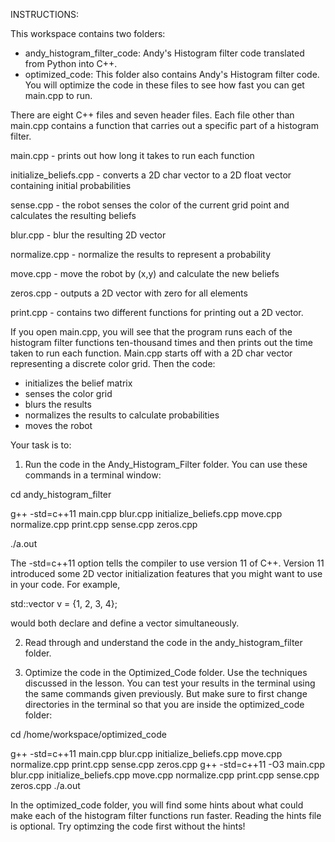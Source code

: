 INSTRUCTIONS:

This workspace contains two folders:
- andy_histogram_filter_code: Andy's Histogram filter code translated from Python into C++. 
- optimized_code: This folder also contains Andy's Histogram filter code. You will optimize the code in these files to see how fast you can get main.cpp to run.

There are eight C++ files and seven header files. Each file other than main.cpp contains a function that carries out a specific part of a histogram filter. 

main.cpp - prints out how long it takes to run each function

initialize_beliefs.cpp - converts a 2D char vector to a 2D float vector containing initial probabilities

sense.cpp - the robot senses the color of the current grid point and calculates the resulting beliefs

blur.cpp - blur the resulting 2D vector

normalize.cpp - normalize the results to represent a probability

move.cpp - move the robot by (x,y) and calculate the new beliefs

zeros.cpp - outputs a 2D vector with zero for all elements

print.cpp - contains two different functions for printing out a 2D vector. 

If you open main.cpp, you will see that the program runs each of the histogram filter functions ten-thousand times and then prints out the time taken to run each function. Main.cpp starts off with a 2D char vector representing a discrete color grid. Then the  code: 
- initializes the belief matrix
- senses the color grid
- blurs the results
- normalizes the results to calculate probabilities
- moves the robot

Your task is to:
1. Run the code in the Andy_Histogram_Filter folder. You can use these commands in a terminal window:

cd andy_histogram_filter

g++ -std=c++11 main.cpp blur.cpp initialize_beliefs.cpp move.cpp normalize.cpp print.cpp sense.cpp zeros.cpp

./a.out

The -std=c++11 option tells the compiler to use version 11 of C++. Version 11 introduced some 2D vector initialization features that you might want to use in your code. For example, 

std::vector<int> v = {1, 2, 3, 4}; 
  
would both declare and define a vector simultaneously.

2. Read through and understand the code in the andy_histogram_filter folder.

3. Optimize the code in the Optimized_Code folder. Use the techniques discussed in the lesson. You can test your results in the terminal using the same commands given previously. But make sure to first change directories in the terminal so that you are inside the optimized_code folder:

cd  /home/workspace/optimized_code

g++ -std=c++11 main.cpp blur.cpp initialize_beliefs.cpp move.cpp normalize.cpp print.cpp sense.cpp zeros.cpp
g++ -std=c++11 -O3 main.cpp blur.cpp initialize_beliefs.cpp move.cpp normalize.cpp print.cpp sense.cpp zeros.cpp
./a.out

In the optimized_code folder, you will find some hints about what could make each of the histogram filter functions run faster. Reading the hints file is optional. Try optimzing the code first without the hints!